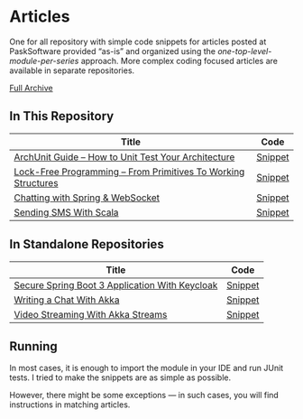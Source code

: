 # Articles
One for all repository with simple code snippets for articles posted at PaskSoftware provided “as-is” and organized using the _one-top-level-module-per-series_ approach.
More complex coding focused articles are available in separate repositories.

[Full Archive](https://pasksoftware.com/)

## In This Repository
| Title                                                                                                            | Code                                                                        |
|------------------------------------------------------------------------------------------------------------------|-----------------------------------------------------------------------------|
| [ArchUnit Guide – How to Unit Test Your Architecture](https://pasksoftware.com/archunit/)                        | [Snippet](https://github.com/Pask423/articles-misc/tree/master/archunit)    |
| [Lock-Free Programming – From Primitives To Working Structures](https://pasksoftware.com/lock-free-programming/) | [Snippet](https://github.com/Pask423/articles-misc/tree/master/lock-free)   |
| [Chatting with Spring & WebSocket](https://pasksoftware.com/spring-boot-websocket/)                              | [Snippet](https://github.com/Pask423/articles-misc/tree/master/spring-ws)   |
| [Sending SMS With Scala](https://dzone.com/articles/sending-text-messages-with-scala)                            | [Snippet](https://github.com/Pask423/articles-misc/tree/master/sms-sending) |

## In Standalone Repositories
| Title                                                                                                            | Code                                                                        |
|------------------------------------------------------------------------------------------------------------------|-----------------------------------------------------------------------------|
| [Secure Spring Boot 3 Application With Keycloak](https://pasksoftware.com/spring-boot-3-keycloak/)               | [Snippet](https://github.com/Pask423/keycloak-springboot)                   |
| [Writing a Chat With Akka](https://dzone.com/articles/writing-a-chat-with-akka)                                  | [Snippet](https://github.com/Pask423/akka-chat-app)                         |
| [Video Streaming With Akka Streams](https://dzone.com/articles/hello-world-in-akka)                              | [Snippet](https://github.com/Pask423/video-streaming)                       |

## Running
In most cases, it is enough to import the module in your IDE and run JUnit tests. I tried to make the snippets are as simple as possible.

However, there might be some exceptions — in such cases, you will find instructions in matching articles.